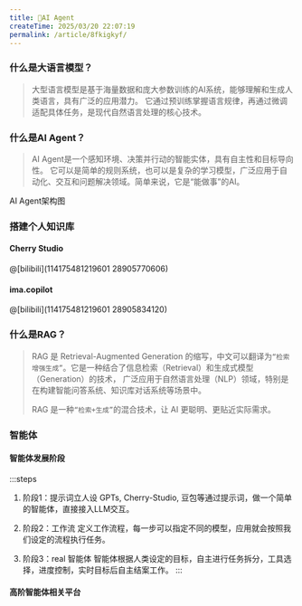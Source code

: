 ```yaml
---
title: 🍒AI Agent
createTime: 2025/03/20 22:07:19
permalink: /article/8fkigkyf/
---
```

### 什么是大语言模型？
> 大型语言模型是基于海量数据和庞大参数训练的AI系统，能够理解和生成人类语言，具有广泛的应用潜力。
> 它通过预训练掌握语言规律，再通过微调适配具体任务，是现代自然语言处理的核心技术。

### 什么是AI Agent？
> AI Agent是一个感知环境、决策并行动的智能实体，具有自主性和目标导向性。
> 它可以是简单的规则系统，也可以是复杂的学习模型，广泛应用于自动化、交互和问题解决领域。简单来说，它是“能做事”的AI。

AI Agent架构图
<ImageCard image="https://cdn.jsdelivr.net/gh/paiad/picture-bed@main/img/AI%20Agent%E6%9E%B6%E6%9E%84%E5%9B%BE.png"/>

### 搭建个人知识库
> <CardGrid>
>     <LinkCard icon="https://cherry-ai.com/assets/cherry_logo-DWMVjalI.png" size="5em" title="Cherry Studio" href="https://cherry-ai.com"/>
>     <LinkCard icon="https://qbnovel.qq.com/static/353eac8f6c283745f02dddb66e7c6ec4f1c3252f8e6146d4ccd07ffaf70cfddc" size="5em" title="ima.copilot" href="https://ima.qq.com/"/>
> </CardGrid>

#### Cherry Studio
@[bilibili](114175481219601 28905770606)

#### ima.copilot
@[bilibili](114175481219601 28905834120)

### 什么是RAG？
>RAG 是 Retrieval-Augmented Generation 的缩写，中文可以翻译为`“检索增强生成”`。它是一种结合了信息检索（Retrieval）和生成式模型（Generation）的技术，
> 广泛应用于自然语言处理（NLP）领域，特别是在构建智能问答系统、知识库对话系统等场景中。
>
>RAG 是一种`“检索+生成”`的混合技术，让 AI 更聪明、更贴近实际需求。

### 智能体
#### 智能体发展阶段
:::steps
1. 阶段1：提示词立人设
GPTs, Cherry-Studio, 豆包等通过提示词，做一个简单的智能体，直接接入LLM交互。

2. 阶段2：工作流
定义工作流程，每一步可以指定不同的模型，应用就会按照我们设定的流程执行任务。


3. 阶段3：real 智能体
智能体根据人类设定的目标，自主进行任务拆分，工具选择，进度控制，实时目标后自主结案工作。
:::

#### 高阶智能体相关平台
> <CardGrid>
>     <LinkCard icon="https://cdn.jsdelivr.net/gh/paiad/picture-bed@main/icon/coze.png" size="5em" title="Coze" href="https://www.coze.com"/>
>     <LinkCard icon="https://cdn.jsdelivr.net/gh/paiad/picture-bed@main/icon/dify-color.png" size="5em" title="Dify" href="https://ima.qq.com/"/>
> </CardGrid>